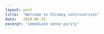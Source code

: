 ```yaml
---
layout: post
title:  "Welcome to Chinmoy controversies"
date:   2020-06-25
excerpt: "immediate sense purity"
---
```

